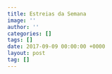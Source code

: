 ```yaml
---
title: Estreias da Semana
image: ''
author: ''
categories: []
tags: []
date: 2017-09-09 00:00:00 +0000
layout: post
tag: []
---
```

